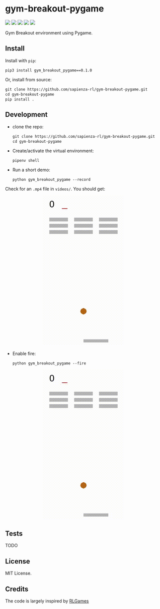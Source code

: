 # gym-breakout-pygame

[![](https://img.shields.io/pypi/v/gym_breakout_env.svg)](https://pypi.python.org/pypi/gym_breakout_env)
[![](https://img.shields.io/travis/sapienza-rl/gym_breakout_env.svg)](https://travis-ci.org/sapienza-rl/gym_breakout_env)
[![](https://img.shields.io/pypi/pyversions/gym_breakout_env.svg)](https://pypi.python.org/pypi/gym_breakout_env)
[![](https://coveralls.io/repos/github/sapienza-rl/gym_breakout_env/badge.svg?branch=master)](https://coveralls.io/github/sapienza-rl/gym_breakout_env?branch=master)
[![](https://img.shields.io/badge/license-Apache%202-lightgrey)](https://img.shields.io/badge/license-Apache%202-lightgrey)
<!-- [![](https://img.shields.io/badge/flake8-checked-blueviolet)](https://img.shields.io/badge/flake8-checked-blueviolet) -->
<!--  [![](https://img.shields.io/badge/mypy-checked-blue)](https://img.shields.io/badge/mypy-checked-blue) -->


Gym Breakout environment using Pygame.

## Install

Install with `pip`:

    pip3 install gym_breakout_pygame==0.1.0
    
Or, install from source:

    git clone https://github.com/sapienza-rl/gym-breakout-pygame.git
    cd gym-breakout-pygame
    pip install .

## Development

- clone the repo:

      git clone https://github.com/sapienza-rl/gym-breakout-pygame.git
      cd gym-breakout-pygame
    
- Create/activate the virtual environment:

      pipenv shell
    
- Run a short demo:

      python gym_breakout_pygame --record
      
Check for an `.mp4` file in `videos/`. You should get:

<p align="center">
  <img width="260" height="480" src="https://raw.githubusercontent.com/sapienza-rl/gym-breakout-pygame/develop/docs/breakout-example.gif"></p>


- Enable fire:

      python gym_breakout_pygame --fire

<p align="center">
  <img width="260" height="480" src="https://raw.githubusercontent.com/sapienza-rl/gym-breakout-pygame/develop/docs/breakout-example-fire.gif">
</p>

## Tests

TODO

## License

MIT License.

## Credits

The code is largely inspired by [RLGames](https://github.com/iocchi/RLGames.git)

